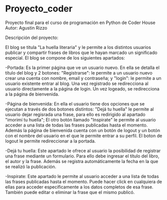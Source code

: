 # Proyecto_coder
Proyecto final para el curso de programación en Python de Coder House
Autor: Agustin Rizzo

Descripción del proyecto:

El blog se titula "La huella literaria" y le permite a los distintos usuarios publicar y compartir frases de libros que le hayan marcado un significado especial. El blog se compone de los siguientes apartados:

-Portada: Es la primer página que ve un usuario nuevo. En ella se detalla el título del blog y 2 botones: "Registrarse": le permite a un  usuario nuevo crear una cuenta con nombre, email y contraseña; y "login": le permite a un usuario existente entrar al blog. Una vez registrado se redirecciona al usuario directamente a la página de login. Un vez logeado, se redirecciona a la página de bienvenida.

-Página de bienvenida: En ella el usuario tiene dos opciones que se ejecutan a través de dos botones distintos: "Dejá tu huella" le permite al usuario dejar regisrada una frase, para ello es redirigido al apartado "imorimí tu huella"; El otro botón llamado "Inspirate" le permite al usuario acceder a una lista de todas las frases publicadas hasta el momento. Además la página de bienvenida cuenta con un botón de logout y un botón con el nombre del usuario en el que le permite entrar a su perfil. El boton de logout le permite redireccionar a la portada.

-Dejá tu huella: Este apartado le ofrece al usuario la posibilidad de registrar una frase mediante un formulario. Para ello debe ingresar el título del libro, el autor y la frase. Además se registra automáticamente la fecha en la que se realizó la publicación.

-Inspirate: Este apartado le permite al usuario acceder a una lista de todas las frases publicadas hasta el momento. Puede hacer click en cualquiera de ellas para acceder especificamente a los datos completos de esa frase. También puede editar o eliminar la frase que el mismo publicó.